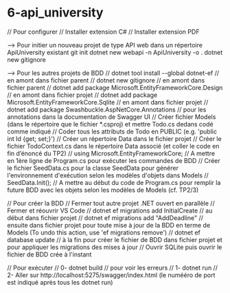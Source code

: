 # 6-api_university

// Pour configurer
// Installer extension C# 
// Installer extension PDF

--> Pour initier un nouveau projet de type API web dans un répertoire ApiUniversity existant
git init
dotnet new webapi -n ApiUniversity -o .
dotnet new gitignore

--> Pour les autres projets de BDD
// dotnet tool install --global dotnet-ef // en amont dans fichier parent
// dotnet new gitignore // en amont dans fichier parent
// dotnet add package Microsoft.EntityFrameworkCore.Design // en amont dans fichier projet
// dotnet add package Microsoft.EntityFrameworkCore.Sqlite // en amont dans fichier projet
// dotnet add package Swashbuckle.AspNetCore.Annotations // pour les annotations dans la documentation de Swagger UI
// Créer fichier Models (dans le répertoire que le fichier *.csproj) et mettre Todo.cs dedans codé comme indiqué
// Coder tous les attributs de Todo en PUBLIC (e.g. 'public int Id {get; set;}')
// Créer un répertoire Data dans le fichier projet
// Créer le fichier TodoContext.cs dans le répertoire Data associé (et coller le code en fin d’énoncé du TP2)
// using Microsoft.EntityFrameworkCore; // A mettre en 1ère ligne de Program.cs pour exécuter les commandes de BDD
// Créer le fichier SeedData.cs pour la classe SeedData pour générer l'environnement d'exécution selon les modèles d'objets dans Models
// SeedData.Init(); // A mettre au début du code de Program.cs pour remplir la future BDD avec les objets selon les modèles de Models (cf. TP2/3)

// Pour créer la BDD
// Fermer tout autre projet .NET ouvert en parallèle
// Fermer et réouvrir VS Code
// dotnet ef migrations add InitialCreate // au début dans fichier projet
// dotnet ef migrations add "AddDeadline" // ensuite dans fichier projet pour toute mise à jour de la BDD en terme de Models (To undo this action, use 'ef migrations remove')
// dotnet ef database update // à la fin pour créer le fichier de BDD dans fichier projet et pour appliquer les migrations des mises à jour
// Ouvrir SQLite puis ouvrir le fichier de BDD crée à l'instant

// Pour exécuter
// 0- dotnet build // pour voir les erreurs
// 1- dotnet run
// 2- Aller sur http://localhost:5275/swagger/index.html (le numééro de port est indiqué après tous les dotnet run)
